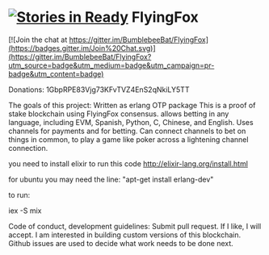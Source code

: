 [![Stories in Ready](https://badge.waffle.io/BumblebeeBat/FlyingFox.png?label=ready&title=Ready)](https://waffle.io/BumblebeeBat/FlyingFox)
FlyingFox
=========

[![Join the chat at https://gitter.im/BumblebeeBat/FlyingFox](https://badges.gitter.im/Join%20Chat.svg)](https://gitter.im/BumblebeeBat/FlyingFox?utm_source=badge&utm_medium=badge&utm_campaign=pr-badge&utm_content=badge)

Donations: 1GbpRPE83Vjg73KFvTVZ4EnS2qNkiLY5TT

The goals of this project:
Written as erlang OTP package
This is a proof of stake blockchain using FlyingFox consensus.
allows betting in any language, including  EVM, Spanish, Python, C, Chinese, and English.
Uses channels for payments and for betting.
Can connect channels to bet on things in common, to play a game like poker across a lightening channel connection.

you need to install elixir to run this code http://elixir-lang.org/install.html

for ubuntu you may need the line: "apt-get install erlang-dev"

to run:

   iex -S mix


Code of conduct, development guidelines:
Submit pull request. If I like, I will accept.
I am interested in building custom versions of this blockchain.
Github issues are used to decide what work needs to be done next.